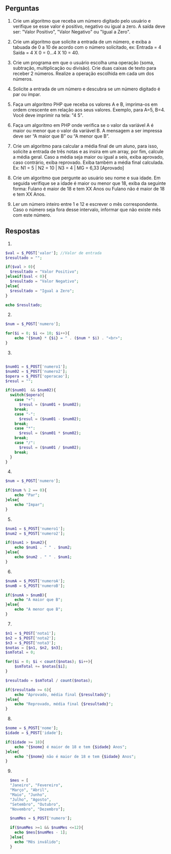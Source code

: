 ## Perguntas

1. Crie um algoritmo que receba um número digitado pelo usuário e verifique se esse valor é positivo, negativo ou igual a zero. A saída deve ser: "Valor Positivo", "Valor Negativo" ou "Igual a Zero".


2. Crie um algoritmo que solicite a entrada de um número, e exiba a tabuada de 0 a 10 de acordo com o número solicitado, ex: 
Entrada = 4
Saída = 4 X 0 = 0...4 X 10 = 40.

3. Crie um programa em que o usuário escolha uma operação (soma, subtração, multiplicação ou divisão). Crie duas caixas de texto para receber 2 números. Realize a operação escolhida em cada um dos números. 

4. Solicite a entrada de um número e descubra se um número digitado é par ou ímpar. 

5. Faça um algoritmo PHP que receba os valores A e B, imprima-os em ordem crescente em relação aos seus valores. Exemplo, para A=5, B=4. Você deve imprimir na tela: "4 5".

6. Faça um algoritmo em PHP onde verifica se o valor da variável A é maior ou menor que o valor da variável B. A mensagem a ser impressa deve ser “A maior que B” ou “A menor que B”.

7. Crie um algoritmo para calcular a média final de um aluno, para isso, solicite a entrada de três notas e as insira em um array, por fim, calcule a média geral. Caso a média seja maior ou igual a seis, exiba aprovado, caso contrário, exiba reprovado. Exiba também a média final calculada.
Ex: N1 = 5 | N2 = 10 | N3 = 4 | MG = 6,33 [Aprovado]

8. Crie um algoritmo que pergunte ao usuário seu nome e sua idade. Em seguida verifique se a idade é maior ou menor que 18, exiba da seguinte forma: Fulano é maior de 18 e tem XX Anos ou Fulano não é maior de 18 e tem XX Anos.

9. Ler um número inteiro entre 1 e 12 e escrever o mês correspondente. Caso o número seja fora desse intervalo, informar que não existe mês com este número.

 ## Respostas 
 1. 
```php
$val = $_POST['valor']; //Valor de entrada
$resultado = "";

if($val > 0){
  $resultado = "Valor Positivo";
}elseif($val < 0){
  $resultado = "Valor Negativo";
}else{
  $resultado = "Igual a Zero";
}

echo $resultado;
```

2. 
```php
$num = $_POST['numero'];

for($i = 0; $i <= 10; $i++){
    echo "{$num} * {$i} = " . ($num * $i) . "<br>";
}
```

3.
```php

$num01 = $_POST['numero1'];
$num02 = $_POST['numero2'];
$opera = $_POST['operacao'];
$resul = "";

if($num01  && $num02){
  switch($opera){
    case "+":
      $resul = ($num01 + $num02);
    break;
    case "-":
      $resul = ($num01 - $num02);
    break;
    case "*":
      $resul = ($num01 * $num02);
    break;
    case "/":
      $resul = ($num01 / $num02);
    break;
  }
}
```

4. 
```php
$num = $_POST['numero'];

if($num % 2 == 0){
    echo "Par";
}else{
    echo "Impar";
}
```

5. 
```php
$num1 = $_POST['numero1'];
$num2 = $_POST['numero2'];

if($num1 > $num2){
    echo $num1 . " " . $num2;
}else{
    echo $num2 . " " . $num1;
}
```

6.
```php
$numA = $_POST['numeroA'];
$numB = $_POST['numeroB'];

if($numA > $numB){
    echo "A maior que B";
}else{
    echo "A menor que B";
}
```

7.
```php
$n1 = $_POST['nota1'];
$n2 = $_POST['nota2'];
$n3 = $_POST['nota3'];
$notas = [$n1, $n2, $n3];
$smTotal = 0;

for($i = 0; $i < count($notas); $i++){
    $smTotal += $notas[$i];
}

$resultado = $smTotal / count($notas);

if($resultado >= 6){
    echo "Aprovado, média final {$resultado}";
}else{
    echo "Reprovado, média final {$resultado}";
}
```

8.
```php
$nome = $_POST['nome'];
$idade = $_POST['idade'];

if($idade >= 18){
    echo "{$nome} é maior de 18 e tem {$idade} Anos";
}else{
    echo "{$nome} não é maior de 18 e tem {$idade} Anos";
}
```

9.
```php
  $mes = [
  "Janeiro", "Fevereiro",
  "Março", "Abril",
  "Maio", "Junho",
  "Julho", "Agosto",
  "Setembro", "Outubro",
  "Novembro", "Dezembro"];

  $numMes = $_POST['numero'];

  if($numMes >=1 && $numMes <=12){
    echo $mes[$numMes - 1];
  }else{
    echo "Mês inválido";
  }
```